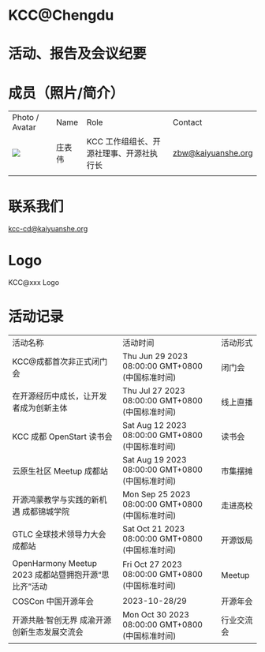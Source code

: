 # KCC@Chengdu

# 活动、报告及会议纪要

# 成员（照片/简介）

|     |     |     |     |
| --- | --- | --- | --- |
| Photo / Avatar | Name | Role | Contact |
| ![](https://kaiyuanshe.cn/api/lark/file/RufMbT6lsoK1ytxR3jWcjyGfnbe) | 庄表伟 | KCC 工作组组长、开源社理事、开源社执行长 | zbw@kaiyuanshe.org |
|     |     |     |     |

# 联系我们

kcc-cd@kaiyuanshe.org

# Logo

KCC@xxx Logo

# 活动记录

|     |     |     |
| --- | --- | --- |
| 活动名称 | 活动时间 | 活动形式 |
| KCC@成都首次非正式闭门会 | Thu Jun 29 2023 08:00:00 GMT+0800 (中国标准时间) | 闭门会 |
| 在开源经历中成长，让开发者成为创新主体 | Thu Jul 27 2023 08:00:00 GMT+0800 (中国标准时间) | 线上直播 |
| KCC 成都 OpenStart 读书会 | Sat Aug 12 2023 08:00:00 GMT+0800 (中国标准时间) | 读书会 |
| 云原生社区 Meetup 成都站 | Sat Aug 19 2023 08:00:00 GMT+0800 (中国标准时间) | 市集摆摊 |
| 开源鸿蒙教学与实践的新机遇 成都锦城学院 | Mon Sep 25 2023 08:00:00 GMT+0800 (中国标准时间) | 走进高校 |
| GTLC 全球技术领导力大会 成都站 | Sat Oct 21 2023 08:00:00 GMT+0800 (中国标准时间) | 开源饭局 |
| OpenHarmony Meetup 2023 成都站暨拥抱开源“思比齐”活动 | Fri Oct 27 2023 08:00:00 GMT+0800 (中国标准时间) | Meetup |
| COSCon 中国开源年会 | 2023-10-28/29 | 开源年会 |
| 开源共融·智创无界 成渝开源创新生态发展交流会 | Mon Oct 30 2023 08:00:00 GMT+0800 (中国标准时间) | 行业交流会 |